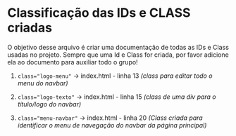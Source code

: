 # Classificação das IDs e CLASS criadas

O objetivo desse arquivo é criar uma documentação de todas as IDs e Class usadas no projeto. Sempre que uma Id e Class for criada, por favor adicione ela ao documento para auxiliar todo o grupo!

1. `class="logo-menu"` -> index.html - linha 13 *(class para editar todo o menu do navbar)*

2. `class="logo-texto"` -> index.html - linha 15 *(class de uma div para o título/logo do navbar)*

3. `class="menu-navbar"` -> index.html - linha 20
*(Class criada para identificar o menu de navegação do navbar da página principal)*

